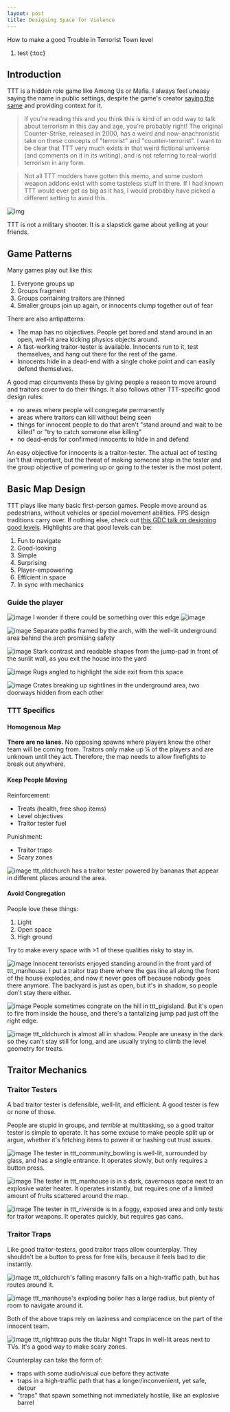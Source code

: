 ```yaml
---
layout: post
title: Designing Space for Violence
---
```


How to make a good Trouble in Terrorist Town level

1. test
{:toc}

## Introduction

TTT is a hidden role game like Among Us or Mafia. I always feel uneasy saying the name in public settings, despite the game's creator [saying the same](https://www.troubleinterroristtown.com/about/history/) and providing context for it.

> If you're reading this and you think this is kind of an odd way to talk about terrorism in this day and age, you're probably right! The original Counter-Strike, released in 2000, has a weird and now-anachronistic take on these concepts of "terrorist" and "counter-terrorist". I want to be clear that TTT very much exists in that weird fictional universe (and comments on it in its writing), and is not referring to real-world terrorism in any form.

> Not all TTT modders have gotten this memo, and some custom weapon addons exist with some tasteless stuff in there. If I had known TTT would ever get as big as it has, I would probably have picked a different setting to avoid this.

![img](https://user-images.githubusercontent.com/11641991/181175564-c2b94ac3-ded6-4d67-a193-3c70c770a9a2.png)

TTT is not a military shooter. It is a slapstick game about yelling at your friends.

## Game Patterns

Many games play out like this:

1. Everyone groups up
2. Groups fragment
3. Groups containing traitors are thinned
4. Smaller groups join up again, or innocents clump together out of fear

There are also antipatterns:

- The map has no objectives. People get bored and stand around in an open, well-lit area kicking physics objects around.
- A fast-working traitor-tester is available. Innocents run to it, test themselves, and hang out there for the rest of the game.
- Innocents hide in a dead-end with a single choke point and can easily defend themselves.

A good map circumvents these by giving people a reason to move around and traitors cover to do their things. It also follows other TTT-specific good design rules:
- no areas where people will congregate permanently
- areas where traitors can kill without being seen
- things for innocent people to do that aren't "stand around and wait to be killed" or "try to catch someone else killing"
- no dead-ends for confirmed innocents to hide in and defend

An easy objective for innocents is a traitor-tester. The actual act of testing isn't that important, but the threat of making someone step in the tester and the group objective of powering up or going to the tester is the most potent.

## Basic Map Design

TTT plays like many basic first-person games. People move around as pedestrians, without vehicles or special movement abilities. FPS design traditions carry over.
If nothing else, check out [this GDC talk on designing good levels](https://www.youtube.com/watch?v=iNEe3KhMvXM). Highlights are that good levels can be:
1. Fun to navigate
2. Good-looking
3. Simple
4. Surprising
5. Player-empowering
6. Efficient in space
7. In sync with mechanics

### Guide the player

![image](https://user-images.githubusercontent.com/11641991/181401375-9b1372f3-4db7-4a5e-b18a-d28db55e8326.png)
I wonder if there could be something over this edge ![image](https://cdn.discordapp.com/emojis/817143591217922059.webp?size=32&quality=lossless)

![image](https://user-images.githubusercontent.com/11641991/181401598-980f3c74-144c-4c61-8820-ce7cd52bbb58.png)
Separate paths framed by the arch, with the well-lit underground area behind the arch promising safety

![image](https://user-images.githubusercontent.com/11641991/181401680-8d40615d-49de-497d-b390-5265283ee177.png)
Stark contrast and readable shapes from the jump-pad in front of the sunlit wall, as you exit the house into the yard

![image](https://user-images.githubusercontent.com/11641991/181401857-950a4b96-75c9-4e71-a2f9-fef782fd39cf.png)
Rugs angled to highlight the side exit from this space

![image](https://user-images.githubusercontent.com/11641991/181401970-af518b7e-b5e6-4abd-b9da-afac4152f7ea.png)
Crates breaking up sightlines in the underground area, two doorways hidden from each other

### TTT Specifics

#### Homogenous Map

**There are no lanes.** No opposing spawns where players know the other team will be coming from. Traitors only make up ¼ of the players and are unknown until they act. Therefore, the map needs to allow firefights to break out anywhere.

#### Keep People Moving

Reinforcement:
- Treats (health, free shop items)
- Level objectives
- Traitor tester fuel

Punishment:
- Traitor traps
- Scary zones

![image](https://user-images.githubusercontent.com/11641991/181392999-c80bacf4-9a93-4020-9c71-77e8ed94a5aa.png)
ttt_oldchurch has a traitor tester powered by bananas that appear in different places around the area.

#### Avoid Congregation

People love these things:
1. Light
2. Open space
3. High ground

Try to make every space with >1 of these qualities risky to stay in.

![image](https://user-images.githubusercontent.com/11641991/181200447-be10a473-12ee-45fa-8d72-ca50e34ca433.png)
Innocent terrorists enjoyed standing around in the front yard of ttt_manhouse. I put a traitor trap there where the gas line all along the front of the house explodes, and now it never goes off because nobody goes there anymore. The backyard is just as open, but it's in shadow, so people don't stay there either.

![image](https://user-images.githubusercontent.com/11641991/181200915-65049423-36de-4bad-be20-7fcde107c1e7.png)
People sometimes congrate on the hill in ttt_pigisland. But it's open to fire from inside the house, and there's a tantalizing jump pad just off the right edge.

![image](https://user-images.githubusercontent.com/11641991/181202144-c9a37eb1-7aa8-4ff3-853e-58c11845c70d.png)
ttt_oldchurch is almost all in shadow. People are uneasy in the dark so they can't stay still for long, and are usually trying to climb  the level geometry for treats.

## Traitor Mechanics

### Traitor Testers

A bad traitor tester is defensible, well-lit, and efficient. A good tester is few or none of those.

People are stupid in groups, and _terrible_ at multitasking, so a good traitor tester is simple to operate. It has some excuse to make people split up or argue, whether it's fetching items to power it or hashing out trust issues.

![image](https://user-images.githubusercontent.com/11641991/181189954-ebcdd160-78c2-47b3-9bbc-90838897bfe4.png)
The tester in ttt_community_bowling is well-lit, surrounded by glass, and has a single entrance. It operates slowly, but only requires a button press.

![image](https://user-images.githubusercontent.com/11641991/181189690-f1d19113-96df-44de-892c-d7e2ae91df09.png)
The tester in ttt_manhouse is in a dark, cavernous space next to an explosive water heater. It operates instantly, but requires one of a limited amount of fruits scattered around the map.

![image](https://user-images.githubusercontent.com/11641991/181191883-a7141f2f-2899-4fe9-96d0-c177e66c7469.png)
The tester in ttt_riverside is in a foggy, exposed area and only tests for traitor weapons. It operates quickly, but requires gas cans.

### Traitor Traps

Like good traitor-testers, good traitor traps allow counterplay. They shouldn't be a button to press for free kills, because it feels bad to die instantly. 

![image](https://user-images.githubusercontent.com/11641991/181398411-c32adfec-9ac8-4550-b3c1-cad25fd086be.png)
ttt_oldchurch's falling masonry falls on a high-traffic path, but has routes around it.

![image](https://user-images.githubusercontent.com/11641991/181398666-a8be3818-8808-49aa-bed9-14368f5f8bfe.png)
ttt_manhouse's exploding boiler has a large radius, but plenty of room to navigate around it. 

Both of the above traps rely on laziness and complacence on the part of the innocent team.

![image](https://user-images.githubusercontent.com/11641991/181399329-bc5e0815-9888-4bfa-b7cf-f1aa20d6b472.png)
ttt_nighttrap puts the titular Night Traps in well-lit areas next to TVs. It's a good way to make scary zones.

Counterplay can take the form of:
- traps with some audio/visual cue before they activate
- traps in a high-traffic path that has a longer/inconvenient, yet safe, detour
- "traps" that spawn something not immediately hostile, like an explosive barrel
